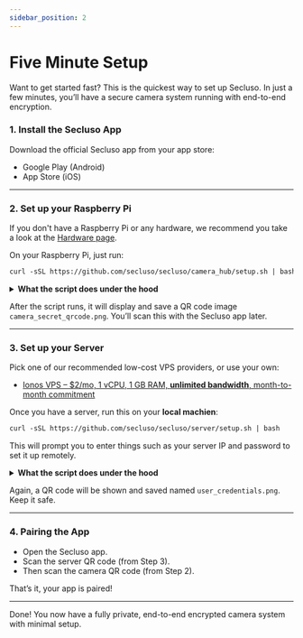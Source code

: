 ```yaml
---
sidebar_position: 2
---
```


# Five Minute Setup

Want to get started fast? This is the quickest way to set up Secluso. In just a few minutes, you’ll have a secure camera system running with end-to-end encryption.


### 1. Install the Secluso App

Download the official Secluso app from your app store:
* Google Play (Android)
* App Store (iOS)

---

### 2. Set up your Raspberry Pi 

If you don't have a Raspberry Pi or any hardware, we recommend you take a look at the [Hardware page](./RECOMMENDED_HARDWARE.md).

On your Raspberry Pi, just run:

```md
curl -sSL https://github.com/secluso/secluso/camera_hub/setup.sh | bash
```

<details>
<summary><strong>What the script does under the hood</strong></summary>
This will:
* Install all dependencies  
* Download the latest verified Secluso camera hub release  
* Configure with our custom rpicam-apps if needed  
* Configure system services to automatically run it on startup  
* Auto-generate your camera secret QR code (for pairing in the app)  
</details>

After the script runs, it will display and save a QR code image  `camera_secret_qrcode.png`. You’ll scan this with the Secluso app later.

---

### 3. Set up your Server

Pick one of our recommended low-cost VPS providers, or use your own:
* [Ionos VPS – $2/mo, 1 vCPU, 1 GB RAM, **unlimited bandwidth**, month-to-month commitment](https://www.ionos.com/servers/vps)

Once you have a server, run this on your **local machien**:

```md
curl -sSL https://github.com/secluso/secluso/server/setup.sh | bash
```

This will prompt you to enter things such as your server IP and password to set it up remotely.

<details>
<summary><strong>What the script does under the hood</strong></summary>
This will:
* Install the Secluso server binary
* Configure system services to automatically run it on startup
* Auto-generate server credentials + QR code for your app and save it locally on your computer.
</details>


Again, a QR code will be shown and saved named `user_credentials.png`. Keep it safe.

---

### 4. Pairing the App
* Open the Secluso app.
* Scan the server QR code (from Step 3).
* Then scan the camera QR code (from Step 2).

That’s it, your app is paired!

---

Done! You now have a fully private, end-to-end encrypted camera system with minimal setup.

